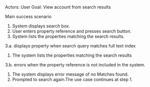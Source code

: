 Actors: User
Goal: View account from search results

Main success scenario

1. System displays search box.
2. User enters property reference and presses search button.
3. System lists the properties matching the search results.

3.a. displays property when search query matches full text index
1. The system lists the properties matching the search results

3.b. errors when the property reference is not included in the system.
1. The system displays error message of no Matches found.
2. Prompted to search again.The use case continues at step 1.
